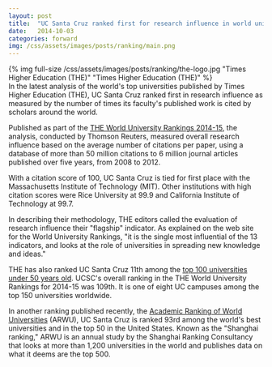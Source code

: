 ```yaml
---
layout: post
title:  "UC Santa Cruz ranked first for research influence in world university rankings"
date:   2014-10-03
categories: forward
img: /css/assets/images/posts/ranking/main.png
---
```


<div class="caption">
{% img full-size /css/assets/images/posts/ranking/the-logo.jpg "Times Higher Education (THE)" "Times Higher Education (THE)" %}
</div>In the latest analysis of the world's top universities published by Times Higher Education (THE), UC Santa Cruz ranked first in research influence as measured by the number of times its faculty's published work is cited by scholars around the world.

Published as part of the [THE World University Rankings 2014-15](http://www.timeshighereducation.co.uk/world-university-rankings/2014-15/world-ranking), the analysis, conducted by Thomson Reuters, measured overall research influence based on the average number of citations per paper, using a database of more than 50 million citations to 6 million journal articles published over five years, from 2008 to 2012.

With a citation score of 100, UC Santa Cruz is tied for first place with the Massachusetts Institute of Technology (MIT). Other institutions with high citation scores were Rice University at 99.9 and California Institute of Technology at 99.7.

In describing their methodology, THE editors called the evaluation of research influence their "flagship" indicator. As explained on the web site for the World University Rankings, "it is the single most influential of the 13 indicators, and looks at the role of universities in spreading new knowledge and ideas."

THE has also ranked UC Santa Cruz 11th among the [top 100 universities under 50 years old](http://www.timeshighereducation.co.uk/world-university-rankings/2014/one-hundred-under-fifty). UCSC's overall ranking in the THE World University Rankings for 2014-15 was 109th. It is one of eight UC campuses among the top 150 universities worldwide.

In another ranking published recently, the [Academic Ranking of World Universities](http://news.ucsc.edu/2014/08/arwu-rankings.html) (ARWU), UC Santa Cruz is ranked 93rd among the world's best universities and in the top 50 in the United States. Known as the "Shanghai ranking," ARWU is an annual study by the Shanghai Ranking Consultancy that looks at more than 1,200 universities in the world and publishes data on what it deems are the top 500.